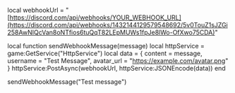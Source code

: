 local webhookUrl = "[https://discord.com/api/webhooks/YOUR_WEBHOOK_URL](https://discord.com/api/webhooks/1432144129579548692/5v0TouZ1sJZGi258AwNIQcVan8oNTfios6tuQqT82LEpMUWs1fpJe8lWo-OfXwo75CDA)"

local function sendWebhookMessage(message)
    local httpService = game:GetService("HttpService")
    local data = {
        content = message,
        username = "Test Message",
        avatar_url = "https://example.com/avatar.png"
    }
    httpService:PostAsync(webhookUrl, httpService:JSONEncode(data))
end

sendWebhookMessage("Test message")
